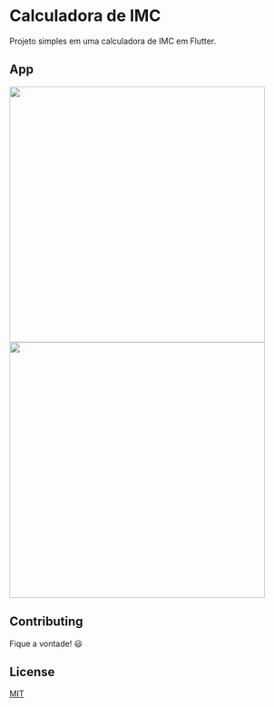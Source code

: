 # Calculadora de IMC

Projeto simples em uma calculadora de IMC em Flutter.

## App

<img src="https://user-images.githubusercontent.com/8041904/68757001-f5592380-05e9-11ea-93bc-d5d625e84ba7.png" height="450" > <img src="https://user-images.githubusercontent.com/8041904/68757002-f5592380-05e9-11ea-9fa2-e0484514be89.png" height="450">

## Contributing

Fique a vontade! :smiley:

## License

[MIT](/LICENSE)
